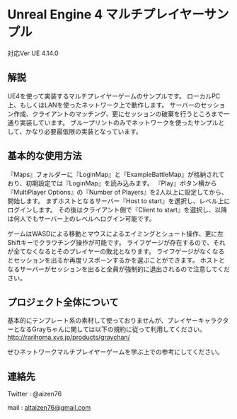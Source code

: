 Unreal Engine 4 マルチプレイヤーサンプル
=======================================================
対応Ver UE 4.14.0


解説
------
UE4を使って実装するマルチプレイヤーゲームのサンプルです。
ローカルPC上、もしくはLANを使ったネットワーク上で動作します。
サーバーのセッション作成、クライアントのマッチング、更にセッションの破棄を行うところまで一通り実装しています。
ブループリントのみでネットワークを使ったサンプルとして、かなり必要最低限の実装となっています。

基本的な使用方法
------------------
『Maps』フォルダーに『LoginMap』と『ExampleBattleMap』が格納されており、初期設定では『LoginMap』を読み込みます。
『Play』ボタン横から『MultiPlayer Options』の『Number of Players』を2人以上に設定してから、開始します。
まずホストとなるサーバー『Host to start』を選択し、レベル上にログインします。
その後はクライアント側で『Client to start』を選択し、以降は何人でもサーバー上のレベルへログイン可能です。

ゲームはWASDによる移動とマウスによるエイミングとシュート操作、更に左Shiftキーでクラウチング操作が可能です。
ライフゲージが存在するので、それが全てなくなるとそのプレイヤーの敗北となります。
ライフゲージがなくなるとセッションを出るか再度リスポーンするかを選ぶことができます。
ホストとなるサーバーがセッションを出ると全員が強制的に退出されるので注意してください。

プロジェクト全体について
-------------------------
基本的にテンプレート系の素材して使っておりませんが、プレイヤーキャラクターとなるGrayちゃんに関しては以下の規約に従って利用してください。
http://rarihoma.xvs.jp/products/graychan/

ぜひネットワークマルチプレイヤーゲームを学ぶ上での参考にしてください。

連絡先
------------------
Twitter : @aizen76

mail : altaizen76@gmail.com
